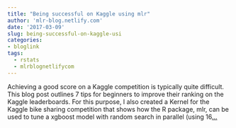 ```yaml
---
title: "Being successful on Kaggle using mlr"
author: 'mlr-blog.netlify.com'
date: '2017-03-09'
slug: being-successful-on-kaggle-usi
categories:
- bloglink
tags:
  - rstats
  - mlrblognetlifycom
---
```


Achieving a good score on a Kaggle competition is typically quite difficult. This blog post outlines 7 tips for beginners to improve their ranking on the Kaggle leaderboards. For this purpose, I also created a Kernel for the Kaggle bike sharing competition that shows how the R package, mlr, can be used to tune a xgboost model with random search in parallel (using 16[... <i class="fas fa-external-link-alt"></i>](https://mlr-blog.netlify.com/post/2017-03-09-being-successful-on-kaggle-using-mlr/)

